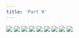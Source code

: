 ```yaml
---
title: 'Part 9'
---
```


![](shell77.jpg)
![](shell78.jpg)
![](shell79.jpg)
![](shell80.jpg)
![](shell81.jpg)
![](shell82.jpg)
![](shell83.jpg)
![](shell84.jpg)
![](shell85.jpg)